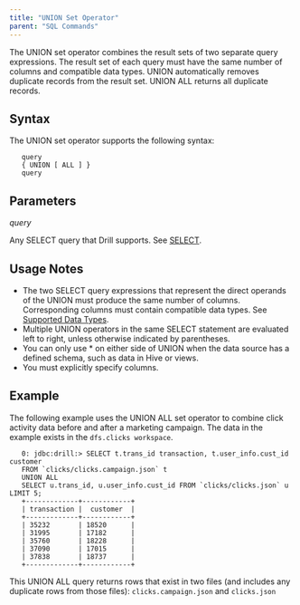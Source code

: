 ```yaml
---
title: "UNION Set Operator"
parent: "SQL Commands"
---
```

The UNION set operator combines the result sets of two separate query expressions. The result set of each query must have the same number of columns and compatible data types. UNION automatically removes duplicate records from the result set. UNION ALL returns all duplicate records.


## Syntax
The UNION set operator supports the following syntax:

       query
       { UNION [ ALL ] }
       query
  

## Parameters  
*query*  

Any SELECT query that Drill supports. See [SELECT]({{site.baseurl}}/docs/select/).

## Usage Notes
   * The two SELECT query expressions that represent the direct operands of the UNION must produce the same number of columns. Corresponding columns must contain compatible data types. See [Supported Data Types]({{site.baseurl}}/docs/supported-data-types/).  
   * Multiple UNION operators in the same SELECT statement are evaluated left to right, unless otherwise indicated by parentheses.  
   * You can only use * on either side of UNION when the data source has a defined schema, such as data in Hive or views.
   * You must explicitly specify columns.

## Example
The following example uses the UNION ALL set operator to combine click activity data before and after a marketing campaign. The data in the example exists in the `dfs.clicks workspace`.
 
       0: jdbc:drill:> SELECT t.trans_id transaction, t.user_info.cust_id customer 
       FROM `clicks/clicks.campaign.json` t 
       UNION ALL
       SELECT u.trans_id, u.user_info.cust_id FROM `clicks/clicks.json` u LIMIT 5;
       +-------------+------------+
       | transaction |  customer  |
       +-------------+------------+
       | 35232       | 18520      |
       | 31995       | 17182      |
       | 35760       | 18228      |
       | 37090       | 17015      |
       | 37838       | 18737      |
       +-------------+------------+

This UNION ALL query returns rows that exist in two files (and includes any duplicate rows from those files): `clicks.campaign.json` and `clicks.json`